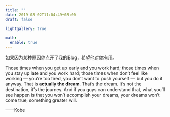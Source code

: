 ```yaml
---
title: ""
date: 2019-08-02T11:04:49+08:00
draft: false

lightgallery: true

math:
  enable: true
---
```




<!--more-->

如果因为某种原因你点开了我的Blog，希望他对你有用。



Those times when you get up early and you work hard; those times when you stay up late and you work hard; those times when don’t feel like working — you’re too tired, you don’t want to push yourself — but you do it anyway. That is **actually the dream**. That’s the dream. It’s not the destination, it’s the journey. And if you guys can understand that, what you’ll see happen is that you won’t accomplish your dreams, your dreams won’t come true, something greater will. 

——Kobe
